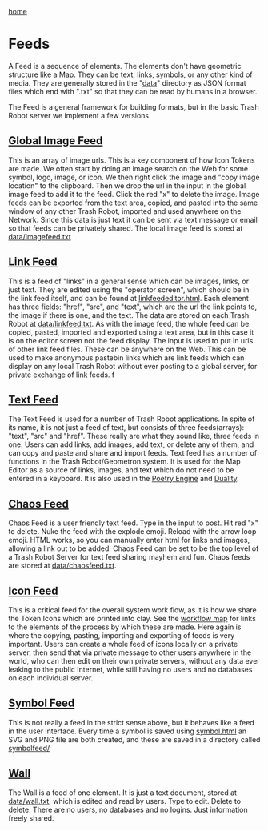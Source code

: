 [home](index.html)

# Feeds

A Feed is a sequence of elements.  The elements don't have geometric structure like a Map.  They can be text, links, symbols, or any other kind of media.  They are generally stored in the "[data](data/)" directory as JSON format files which end with ".txt" so that they can be read by humans in a browser.

The Feed is a general framework for building formats, but in the basic Trash Robot server we implement a few versions.  

## [Global Image Feed](globalimagefeed.html)

This is an array of image urls.  This is a key component of how Icon Tokens are made.  We often start by doing an image search on the Web for some symbol, logo, image, or icon.  We then right click the image and "copy image location" to the clipboard.  Then we drop the url in the input in the global image feed to add it to the feed. Click the red "x" to delete the image.  Image feeds can be exported from the text area, copied, and pasted into the same window of any other Trash Robot, imported and used anywhere on the Network.  Since this data is just text it can be sent via text message or email so that feeds can be privately shared. The local image feed is stored at [data/imagefeed.txt](data/imagefeed.txt)

## [Link Feed](linkfeed.html)

This is a feed of "links" in a general sense which can be images, links, or just text.  They are edited using the "operator screen", which should be in the link feed itself, and can be found at [linkfeededitor.html](linkfeededitor.html). Each element has three fields: "href", "src", and "text", which are the url the link points to, the image if there is one, and the text.  The data are stored on each Trash Robot at [data/linkfeed.txt](data/linkfeed.txt).  As with the image feed, the whole feed can be copied, pasted, imported and exported using a text area, but in this case it is on the editor screen not the feed display.  The input is used to put in urls of other link feed files.  These can be anywhere on the Web.  This can be used to make anonymous pastebin links which are link feeds which can display on any local Trash Robot without ever posting to a global server, for private exchange of link feeds.
f
## [Text Feed](textfeed.html)

The Text Feed is used for a number of Trash Robot applications.  In spite of its name, it is not just a feed of text, but consists of three feeds(arrays): "text", "src" and "href".  These really are what they sound like, three feeds in one.  Users can add links, add images, add text, or delete any of them, and can copy and paste and share and import feeds.  Text feed has a number of functions in the Trash Robot/Geometron system.  It is used for the Map Editor as a source of links, images, and text which do not need to be entered in a keyboard.  It is also used in the [Poetry Engine](poetryengine.html) and [Duality](duality.html).

## [Chaos Feed](chaosfeed.html)

Chaos Feed is a user friendly text feed. Type in the input to post. Hit red "x" to delete.  Nuke the feed with the explode emoji.  Reload with the arrow loop emoji.  HTML works, so you can manually enter html for links and images, allowing a link out to be added.  Chaos Feed can be set to be the top level of a Trash Robot Server for text feed sharing mayhem and fun.  Chaos feeds are stored at [data/chaosfeed.txt](data/chaosfeed.txt).

## [Icon Feed](iconfeed.html)

This is a critical feed for the overall system work flow, as it is how we share the Token Icons which are printed into clay.  See the [workflow map](maps/workflow) for links to the elements of the process by which these are made.  Here again is where the copying, pasting, importing and exporting of feeds is very important.  Users can create a whole feed of icons locally on a private server, then send that via private message to other users anywhere in the world, who can then edit on their own private servers, without any data ever leaking to the public Internet, while still having no users and no databases on each individual server.

## [Symbol Feed](symbolfeed.html)

This is not really a feed in the strict sense above, but it behaves like a feed in the user interface. Every time a symbol is saved using [symbol.html](symbol.html) an SVG and PNG file are both created, and these are saved in a directory called [symbolfeed/](symbolfeed/)

## [Wall](wall.html)

The Wall is a feed of one element.  It is just a text document, stored at [data/wall.txt](data/wall.txt), which is edited and read by users. Type to edit. Delete to delete. There are no users, no databases and no logins. Just information freely shared.




